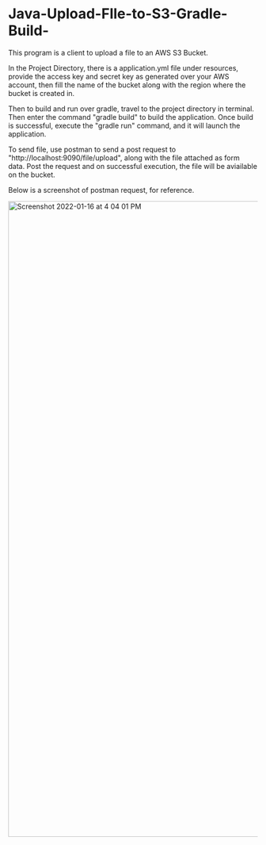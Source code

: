 # Java-Upload-FIle-to-S3-Gradle-Build-

This program is a client to upload a file to an AWS S3 Bucket.

In the Project Directory, there is a application.yml file under resources,
provide the access key and secret key as generated over your AWS account,
then fill the name of the bucket along with the region where the bucket
is created in.

Then to build and run over gradle, travel to the project directory in terminal.
Then enter the command "gradle build" to build the application. Once build 
is successful, execute the "gradle run" command, and it will launch the
application.

To send file, use postman to send a post request to 
"http://localhost:9090/file/upload", along with the file attached as form
data. Post the request and on successful execution, the file will be 
aviailable on the bucket.

Below is a screenshot of postman request, for reference.

<img width="1282" alt="Screenshot 2022-01-16 at 4 04 01 PM" src="https://user-images.githubusercontent.com/97734839/149656524-d3ee3888-8352-4271-a4b1-6b86559a65a3.png">

